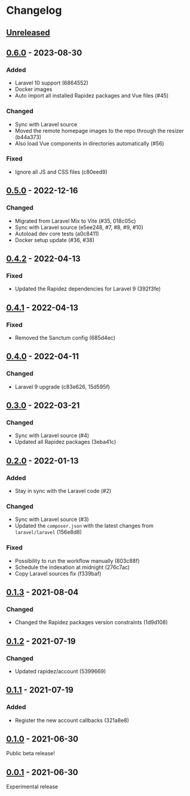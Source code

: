 # Changelog

## [Unreleased](https://github.com/org/repo/compare/0.6.0...master)

## [0.6.0](https://github.com/org/repo/compare/0.5.0...0.6.0) - 2023-08-30

### Added

- Laravel 10 support (6864552)
- Docker images
- Auto import all installed Rapidez packages and Vue files (#45)

### Changed

- Sync with Laravel source
- Moved the remote homepage images to the repo through the resizer (b44a373)
- Also load Vue components in directories automatically (#56)

### Fixed

- Ignore all JS and CSS files (c80eed9)

## [0.5.0](https://github.com/org/repo/compare/0.4.2...0.5.0) - 2022-12-16

### Changed

- Migrated from Laravel Mix to Vite (#35, 018c05c)
- Sync with Laravel source (e5ee248, #7, #8, #9, #10)
- Autoload dev core tests (a0c8411)
- Docker setup update (#36, #38)

## [0.4.2](https://github.com/org/repo/compare/0.4.1...0.4.2) - 2022-04-13

### Fixed

- Updated the Rapidez dependencies for Laravel 9 (392f3fe)

## [0.4.1](https://github.com/org/repo/compare/0.4.0...0.4.1) - 2022-04-13

### Fixed

- Removed the Sanctum config (685d4ec)

## [0.4.0](https://github.com/org/repo/compare/0.3.0...0.4.0) - 2022-04-11

### Changed

- Laravel 9 upgrade (c83e626, 15d595f)

## [0.3.0](https://github.com/org/repo/compare/0.2.0...0.3.0) - 2022-03-21

### Changed

- Sync with Laravel source (#4)
- Updated all Rapidez packages (3eba41c)

## [0.2.0](https://github.com/org/repo/compare/0.1.3...0.2.0) - 2022-01-13

### Added

- Stay in sync with the Laravel code (#2)

### Changed

- Sync with Laravel source (#3)
- Updated the `composer.json` with the latest changes from `laravel/laravel` (156e8d8)

### Fixed

- Possibility to run the workflow manually (803c88f)
- Schedule the indexation at midnight (276c7ac)
- Copy Laravel sources fix (f339baf)

## [0.1.3](https://github.com/org/repo/compare/0.1.2...0.1.3) - 2021-08-04

### Changed

- Changed the Rapidez packages version constraints (1d9d108)

## [0.1.2](https://github.com/org/repo/compare/0.1.1...0.1.2) - 2021-07-19

### Changed

- Updated rapidez/account (5399669)

## [0.1.1](https://github.com/org/repo/compare/0.1.0...0.1.1) - 2021-07-19

### Added

- Register the new account callbacks (321a8e8)

## [0.1.0](https://github.com/org/repo/compare/0.0.1...0.1.0) - 2021-06-30

Public beta release!

## [0.0.1](https://github.com/org/repo/compare/8a682db6476a7c60c0487375ee8708aaeed4ab15...0.0.1) - 2021-06-30

Experimental release
